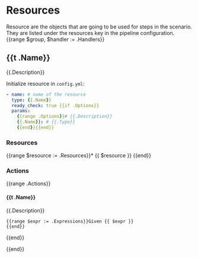 # Resources

Resource are the objects that are going to be used for steps in the scenario. They are listed under the resources key in the pipeline configuration.
{{range $group, $handler := .Handlers}}
## {{t .Name}}

{{.Description}}

Initialize resource in `config.yml`:
```yaml
- name: # name of the resource
  type: {{.Name}}
  ready_check: true {{if .Options}}
  params:
    {{range .Options}}# {{.Description}}
    {{.Name}}: # {{.Type}}
    {{end}}{{end}}
```

### Resources

{{range $resource := .Resources}}* {{ $resource }}
{{end}}

### Actions
{{range .Actions}}
#### **{{t .Name}}**
{{.Description}}
```gherkin
{{range $expr := .Expressions}}Given {{ $expr }}
{{end}}
```
{{end}}

{{end}}
